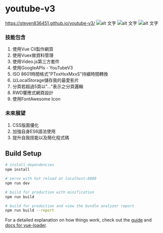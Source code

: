 # youtube-v3
https://steven836451.github.io/youtube-v3/
![alt 文字](https://upload.cc/i1/2020/04/01/XFme4j.png "預覽")
![alt 文字](https://upload.cc/i1/2020/04/01/xiYyX4.png "預覽")
![alt 文字](https://upload.cc/i1/2020/04/01/qcoOCz.png "預覽")

### 技能包含

1. 使用Vue Cli製作網頁
2. 使用Vuex做資料管理
3. 使用Video.js第三方套件
4. 使用GoogleAPIs - YouTubeV3
5. ISO 8601時間格式"PTxxHxxMxxS"持續時間轉換
6. 以LocalStorage儲存我的最愛影片
7. 分頁若超過5頁以"..."表示之分頁邏輯
8. RWD響應式網頁設計
9. 使用FontAwesome Icon

### 未來展望

1. CSS版面優化
2. 加強自身ES6語法使用
3. 提升自我技能以及簡化程式碼

## Build Setup

``` bash
# install dependencies
npm install

# serve with hot reload at localhost:8080
npm run dev

# build for production with minification
npm run build

# build for production and view the bundle analyzer report
npm run build --report
```

For a detailed explanation on how things work, check out the [guide](http://vuejs-templates.github.io/webpack/) and [docs for vue-loader](http://vuejs.github.io/vue-loader).
